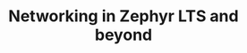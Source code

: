 ---
categories:
- bkk19
description: '> Zephyr 1.14 is long-expected LTS (Long-Term Support) release for Zephyr
  RTOS project. A lot of effort went both into extending networking support for it
  and making it stable. This session discusses both things which fit and didn''t into
  the LTS release.'
future_image:
  featured: 'true'
  path: /assets/images/featured-images/bkk19/BKK19-113.png
session_attendee_num: '4'
session_id: BKK19-113
session_room: Session Room 3 (Lotus 10)
session_slot:
  end_time: '2019-04-01 15:55:00'
  start_time: '2019-04-01 15:30:00'
session_speakers:
- speaker_bio: Paul is a member of Linaro LITE team, who specializes in networking
    and application frameworks.
  speaker_company: Linaro
  speaker_image: /assets/images/speakers/bkk19/PaulSokolovsky.jpg
  speaker_location: ''
  speaker_name: Paul Sokolovsky
  speaker_position: IoT Engineer
  speaker_username: paul.sokolovsky
session_track: IoT and Embedded
tag: session
tags:
- Open Source Development
- IoT and Embedded
- Networking
title: Networking in Zephyr LTS and beyond
---